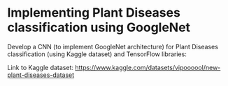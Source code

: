 # Implementing Plant Diseases classification using GoogleNet

Develop a CNN (to implement GoogleNet architecture) for Plant Diseases classification (using Kaggle dataset) and TensorFlow libraries:

Link to Kaggle dataset: https://www.kaggle.com/datasets/vipoooool/new-plant-diseases-dataset
